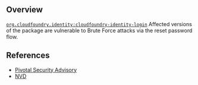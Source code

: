 ## Overview
[`org.cloudfoundry.identity:cloudfoundry-identity-login`](http://search.maven.org/#search%7Cga%7C1%7Ca%3A%22cloudfoundry-identity-login%22)
Affected versions of the package are vulnerable to Brute Force attacks via the reset password flow.

## References
- [Pivotal Security Advisory](https://pivotal.io/security/cve-2016-3084)
- [NVD](https://pivotal.io/security/cve-2016-3084)

